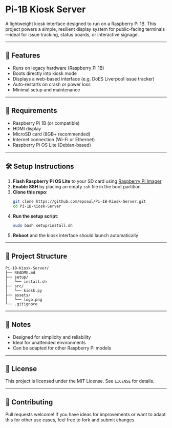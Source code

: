 # Pi-1B Kiosk Server

A lightweight kiosk interface designed to run on a Raspberry Pi 1B. This project powers a simple, resilient display system for public-facing terminals—ideal for issue tracking, status boards, or interactive signage.

---

## 🚀 Features

- Runs on legacy hardware (Raspberry Pi 1B)
- Boots directly into kiosk mode
- Displays a web-based interface (e.g. DoES Liverpool issue tracker)
- Auto-restarts on crash or power loss
- Minimal setup and maintenance

---

## 🧰 Requirements

- Raspberry Pi 1B (or compatible)
- HDMI display
- MicroSD card (8GB+ recommended)
- Internet connection (Wi-Fi or Ethernet)
- Raspberry Pi OS Lite (Debian-based)

---

## 🛠️ Setup Instructions

1. **Flash Raspberry Pi OS Lite** to your SD card using [Raspberry Pi Imager](https://www.raspberrypi.com/software/)
2. **Enable SSH** by placing an empty `ssh` file in the boot partition
3. **Clone this repo**:
   ```bash
   git clone https://github.com/epsaul/Pi-1B-Kiosk-Server.git
   cd Pi-1B-Kiosk-Server
   ```
4. **Run the setup script**:
   ```bash
   sudo bash setup/install.sh
   ```
5. **Reboot** and the kiosk interface should launch automatically

---

## 📁 Project Structure

```
Pi-1B-Kiosk-Server/
├── README.md
├── setup/
│   └── install.sh
├── src/
│   └── kiosk.py
├── assets/
│   └── logo.png
└── .gitignore
```

---

## 🧠 Notes

- Designed for simplicity and reliability
- Ideal for unattended environments
- Can be adapted for other Raspberry Pi models

---

## 📜 License

This project is licensed under the MIT License. See `LICENSE` for details.

---

## 🤝 Contributing

Pull requests welcome! If you have ideas for improvements or want to adapt this for other use cases, feel free to fork and submit changes.
